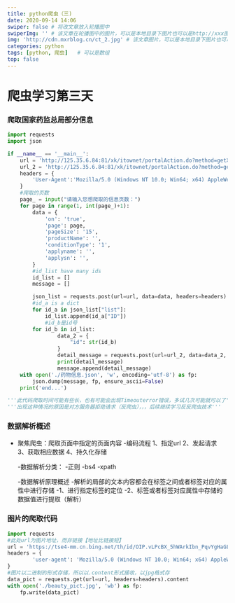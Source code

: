 ```yaml
---
title: python爬虫（三)
date: 2020-09-14 14:06
swiper: false # 将改文章放入轮播图中
swiperImg: '' # 该文章在轮播图中的图片，可以是本地目录下图片也可以是http://xxx图片
img: 'http://cdn.mxrblog.cn/ct_2.jpg' # 该文章图片，可以是本地目录下图片也可以是http://xxx图片
categories: python
tags: [python, 爬虫]   # 可以是数组
top: false
---
```




# 爬虫学习第三天

### 爬取国家药监总局部分信息

```python
import requests
import json

if __name__ == '__main__':
    url = 'http://125.35.6.84:81/xk/itownet/portalAction.do?method=getXkzsList'
    url_2 = 'http://125.35.6.84:81/xk/itownet/portalAction.do?method=getXkzsById'
    headers = {
        'User-Agent':'Mozilla/5.0 (Windows NT 10.0; Win64; x64) AppleWebKit/537.36 (KHTML, like Gecko) Chrome/80.0.3987.149 Safari/537.36'
    }
    #爬取的页数
    page_ = input("请输入您想爬取的信息页数：")
    for page in range(1, int(page_)+1):
        data = {
            'on': 'true',
            'page': page,
            'pageSize': '15',
            'productName': '',
            'conditionType': '1',
            'applyname': '',
            'applysn': '',
        }
        #id_list have many ids
        id_list = []
        message = []

        json_list = requests.post(url=url, data=data, headers=headers).json()
        #id_a is a dict
        for id_a in json_list["list"]:
            id_list.append(id_a["ID"])
            #id_b是id号
        for id_b in id_list:
                data_2 = {
                    "id": str(id_b)
                }
                detail_message = requests.post(url=url_2, data=data_2, headers=headers).json()
                print(detail_message)
                message.append(detail_message)
    with open('./药物信息.json', 'w', encoding='utf-8') as fp:
        json.dump(message, fp, ensure_ascii=False)
    print('end...')

'''此代码爬取时间可能有些长，也有可能会出现Timeouterror错误，多试几次可能就可以了'''
'''出现这种情况的原因是对方服务器拒绝请求（反爬虫），，，后续继续学习反反爬虫技术'''
```

### 数据解析概述

- 聚焦爬虫：爬取页面中指定的页面内容
      -编码流程
          1、指定url
          2、发起请求
          3、获取相应数据
          4、持久化存储
          
  -数据解析分类：
          -正则
          -bs4
          -xpath
          
  -数据解析原理概述
          -解析的局部的文本内容都会在标签之间或者标签对应的属性中进行存储
          -1、进行指定标签的定位
          -2、标签或者标签对应属性中存储的数据值进行提取（解析）

### 图片的爬取代码

```python
import requests
#此处url为图片地址，而非链接【地址比链接短】
url = 'https://tse4-mm.cn.bing.net/th/id/OIP.vLPcBX_5hWArkIbn_PqvYgHaGL?w=233&h=195&c=7&o=5&dpr=1.25&pid=1.7'
headers = {
        'user-agent': 'Mozilla/5.0 (Windows NT 10.0; Win64; x64) AppleWebKit/537.36 (KHTML, like Gecko) Chrome/80.0.3987.149 Safari/537.36'
}
#图片以二进制的形式存储，所以以.content形式接收，以jpg格式存
data_pict = requests.get(url=url, headers=headers).content
with open('./beauty_pict.jpg', 'wb') as fp:
    fp.write(data_pict)
```
